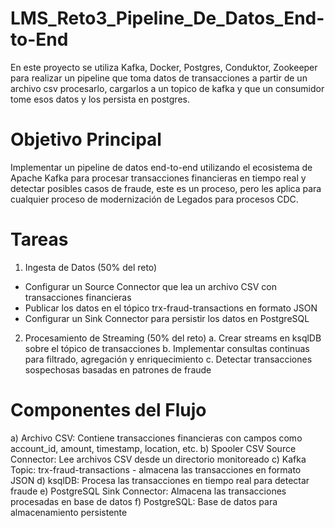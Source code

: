 # LMS_Reto3_Pipeline_De_Datos_End-to-End
En este proyecto se utiliza Kafka, Docker, Postgres, Conduktor, Zookeeper para realizar un pipeline que toma datos de transacciones a partir de un archivo csv procesarlo, cargarlos a un topico de kafka y que un consumidor tome esos datos y los persista en postgres.

# Objetivo Principal
Implementar un pipeline de datos end-to-end utilizando el ecosistema de Apache Kafka para procesar transacciones financieras en tiempo real y detectar posibles casos de fraude, este es un proceso, pero les aplica para cualquier proceso de modernización de Legados para procesos CDC.

# Tareas

1) Ingesta de Datos (50% del reto)
- Configurar un Source Connector que lea un archivo CSV con transacciones financieras
- Publicar los datos en el tópico trx-fraud-transactions en formato JSON
- Configurar un Sink Connector para persistir los datos en PostgreSQL

2) Procesamiento de Streaming (50% del reto)
a. Crear streams en ksqlDB sobre el tópico de transacciones
b. Implementar consultas continuas para filtrado, agregación y enriquecimiento
c. Detectar transacciones sospechosas basadas en patrones de fraude

# Componentes del Flujo
a) Archivo CSV: Contiene transacciones financieras con campos como account_id, amount, timestamp, location, etc.
b) Spooler CSV Source Connector: Lee archivos CSV desde un directorio monitoreado
c) Kafka Topic: trx-fraud-transactions - almacena las transacciones en formato JSON
d) ksqlDB: Procesa las transacciones en tiempo real para detectar fraude
e) PostgreSQL Sink Connector: Almacena las transacciones procesadas en base de datos
f) PostgreSQL: Base de datos para almacenamiento persistente
